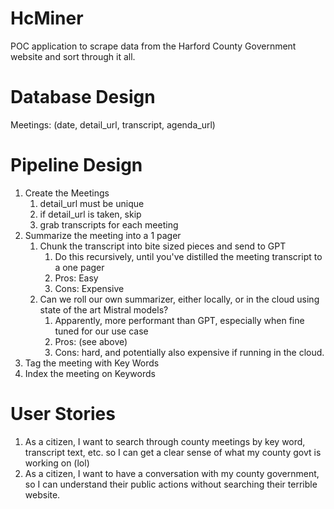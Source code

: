 # HcMiner
POC application to scrape data from the Harford County Government website and sort through it all.

# Database Design
Meetings: (date, detail_url, transcript, agenda_url)

# Pipeline Design
1. Create the Meetings
    1. detail_url must be unique
    1. if detail_url is taken, skip
    1. grab transcripts for each meeting
2. Summarize the meeting into a 1 pager
    1. Chunk the transcript into bite sized pieces and send to GPT
        1. Do this recursively, until you've distilled the meeting transcript to a one pager
        1. Pros: Easy
        1. Cons: Expensive
    2. Can we roll our own summarizer, either locally, or in the cloud using state of the art Mistral models?
        1. Apparently, more performant than GPT, especially when fine tuned for our use case
        1. Pros: (see above)
        1. Cons: hard, and potentially also expensive if running in the cloud.
3. Tag the meeting with Key Words
4. Index the meeting on Keywords

# User Stories
1. As a citizen, I want to search through county meetings by key word, transcript text, etc. so I can get a clear sense of what my county govt is working on (lol)
2. As a citizen, I want to have a conversation with my county government, so I can understand their public actions without searching their terrible website.
